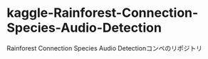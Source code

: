 # kaggle-Rainforest-Connection-Species-Audio-Detection
Rainforest Connection Species Audio Detectionコンペのリポジトリ
